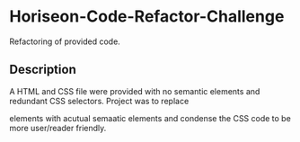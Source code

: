 # Horiseon-Code-Refactor-Challenge

Refactoring of provided code.

## Description

A HTML and CSS file were provided with no semantic elements and redundant CSS selectors. Project was to replace <div> elements with acutual semaatic elements and condense the CSS code to be more user/reader friendly.


